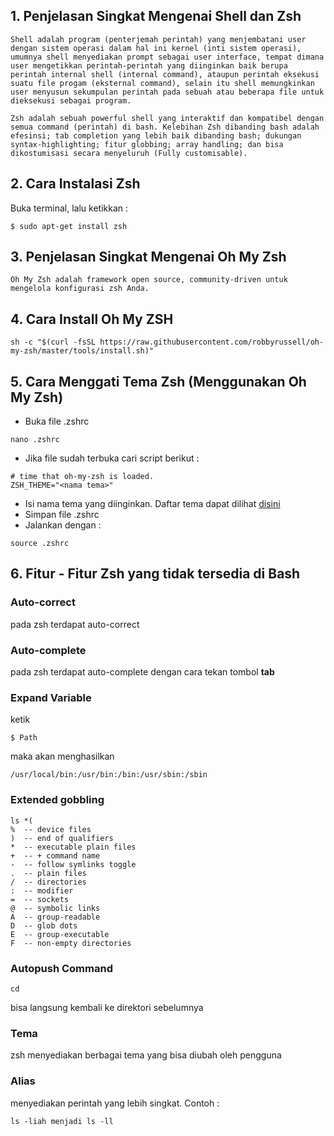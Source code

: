## 1. Penjelasan Singkat Mengenai Shell dan Zsh
```
Shell adalah program (penterjemah perintah) yang menjembatani user dengan sistem operasi dalam hal ini kernel (inti sistem operasi), umumnya shell menyediakan prompt sebagai user interface, tempat dimana user mengetikkan perintah-perintah yang diinginkan baik berupa perintah internal shell (internal command), ataupun perintah eksekusi suatu file progam (eksternal command), selain itu shell memungkinkan user menyusun sekumpulan perintah pada sebuah atau beberapa file untuk dieksekusi sebagai program.
```
```
Zsh adalah sebuah powerful shell yang interaktif dan kompatibel dengan semua command (perintah) di bash. Kelebihan Zsh dibanding bash adalah efesinsi; tab completion yang lebih baik dibanding bash; dukungan syntax-highlighting; fitur globbing; array handling; dan bisa dikostumisasi secara menyeluruh (Fully customisable).
```

## 2. Cara Instalasi Zsh
Buka terminal, lalu ketikkan :
```
$ sudo apt-get install zsh
```

## 3. Penjelasan Singkat Mengenai Oh My Zsh
```
Oh My Zsh adalah framework open source, community-driven untuk mengelola konfigurasi zsh Anda.
```

## 4. Cara Install Oh My ZSH
```
sh -c "$(curl -fsSL https://raw.githubusercontent.com/robbyrussell/oh-my-zsh/master/tools/install.sh)"
```

## 5. Cara Menggati Tema Zsh (Menggunakan Oh My Zsh)
* Buka file .zshrc
```
nano .zshrc
```
* Jika file sudah terbuka cari script berikut :
```
# time that oh-my-zsh is loaded.
ZSH_THEME="<nama tema>"
```
*  Isi nama tema yang diinginkan. Daftar tema dapat dilihat [disini](https://github.com/robbyrussell/oh-my-zsh/wiki/themes)
* Simpan file .zshrc
* Jalankan dengan :
```
source .zshrc
```

## 6. Fitur - Fitur Zsh yang tidak tersedia di Bash
### Auto-correct
pada zsh terdapat auto-correct

### Auto-complete
pada zsh terdapat auto-complete dengan cara tekan tombol **tab**

### Expand Variable
ketik
``` 
$ Path
```
maka akan menghasilkan 
```
/usr/local/bin:/usr/bin:/bin:/usr/sbin:/sbin
```
### Extended gobbling
 ```
 ls *(
%  -- device files
)  -- end of qualifiers
*  -- executable plain files
+  -- + command name
-  -- follow symlinks toggle
.  -- plain files
/  -- directories
:  -- modifier
=  -- sockets
@  -- symbolic links
A  -- group-readable
D  -- glob dots
E  -- group-executable
F  -- non-empty directories
 ```

### Autopush Command
 ```
 cd
 ```
 bisa langsung kembali ke direktori sebelumnya

### Tema
 zsh menyediakan berbagai tema yang bisa diubah oleh pengguna

### Alias 
 menyediakan perintah yang lebih singkat. Contoh :
 ```
ls -liah menjadi ls -ll
 ```